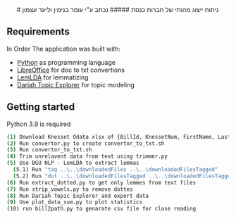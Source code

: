 <div align="center">
# ניתוח ייצוג מהותי של חברות כנסת
  ##### נכתב ע"י עומר בנימין וליעד עצמון
</div>

## Requirements
In Order The application was built with:
- [Python](https://www.python.org/) as programming language
- [LibreOffice](https://www.libreoffice.org/) for doc to txt convertions
- [LemLDA](https://www.cs.bgu.ac.il/~elhadad/nlpproj/LDAforHebrew.html) for lemmatizing
- [Dariah Topic Explorer](https://dariah-de.github.io/TopicsExplorer/) for topic modeling

## Getting started
Python 3.9 is required

```bash
(1) Download Knesset Odata xlsx of {BillId, KnessetNum, FirstName, LastName, Gender, PathForFile}
(2) Run convertor.py to create convertor_to_txt.sh
(3) Run convertor_to_txt.sh
(4) Trim unrelavent data from text using trimmer.py
(5) Use BGU NLP - LemLDA to extract lemmas
  (5.1) Run "tag ..\..\downloadedFiles ..\..\downloadedFilesTagged"
  (5.2) Run "dot ..\..\downloadedFilesTagged ..\..\downloadedFilesTaggedDotted -lemma"
(6) Run extract_dotted.py to get only lemmes from text files
(7) Run strip_vowels.py to remove dottes
(8) Run Dariah Topic Explorer and export data
(9) Use plot_data_sum.py to plot statistics
(10) run bill2path.py to genarate csv file for close reading
```
